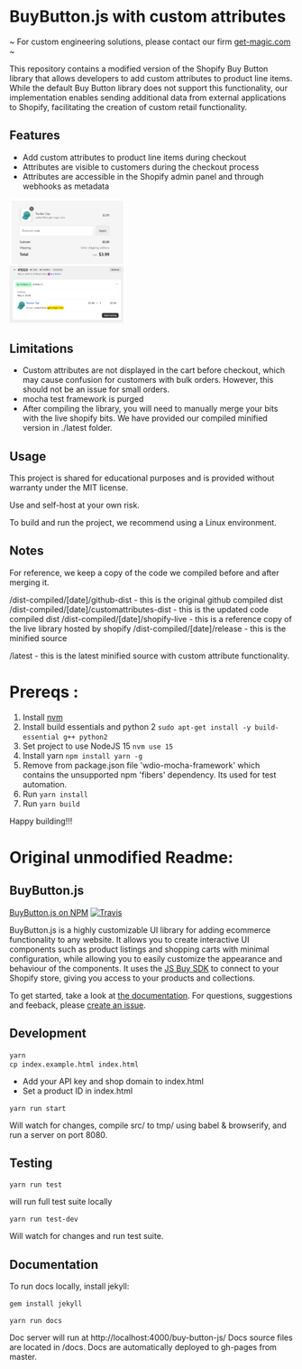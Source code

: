 # BuyButton.js with custom attributes

~ For custom engineering solutions, please contact our firm [get-magic.com](https://get-magic.com) ~

This repository contains a modified version of the Shopify Buy Button library that allows developers to add custom attributes to product line items. While the default Buy Button library does not support this functionality, our implementation enables sending additional data from external applications to Shopify, facilitating the creation of custom retail functionality.

## Features

- Add custom attributes to product line items during checkout
- Attributes are visible to customers during the checkout process
- Attributes are accessible in the Shopify admin panel and through webhooks as metadata

<p style="width: 40%">          
<img src="docs/assets/images/customAttributes_1.png">
<img src="docs/assets/images/customAttributes_2.png">
    </p>

## Limitations

- Custom attributes are not displayed in the cart before checkout, which may cause confusion for customers with bulk orders. However, this should not be an issue for small orders.
- mocha test framework is purged
- After compiling the library, you will need to manually merge your bits with the live shopify bits. We have provided our compiled minified version in ./latest folder.
## Usage

This project is shared for educational purposes and is provided without warranty under the MIT license. 

Use and self-host at your own risk.

To build and run the project, we recommend using a Linux environment.

## Notes

For reference, we keep a copy of the code we compiled before and after merging it.

/dist-compiled/[date]/github-dist - this is the original github compiled dist 
/dist-compiled/[date]/customattributes-dist - this is the updated code compiled dist
/dist-compiled/[date]/shopify-live - this is a reference copy of the live library hosted by shopify
/dist-compiled/[date]/release - this is the minified source

/latest - this is the latest minified source with custom attribute functionality.

# Prereqs : 

1. Install [nvm](https://github.com/nvm-sh/nvm)
2. Install build essentials and python 2 `sudo apt-get install -y build-essential g++ python2`
3. Set project to use NodeJS 15 `nvm use 15`
4. Install yarn `npm install yarn -g`
5. Remove from package.json file  'wdio-mocha-framework' which contains the unsupported npm 'fibers' dependency. Its used for test automation.
6. Run `yarn install`
7. Run `yarn build`

Happy building!!!

# Original unmodified Readme:
## BuyButton.js

[BuyButton.js on NPM](https://www.npmjs.com/package/@shopify/buy-button-js)
[![Travis](https://travis-ci.com/Shopify/buy-button-js.svg?branch=master)](https://travis-ci.com/Shopify/buy-button-js)

BuyButton.js is a highly customizable UI library for adding ecommerce functionality to any website. It allows you to create interactive UI components such as product listings and shopping carts with minimal configuration, while allowing you to easily customize the appearance and behaviour of the components.
It uses the [JS Buy SDK](http://shopify.github.io/js-buy-sdk/) to connect to your Shopify store, giving you access to your products and collections.

To get started, take a look at [the documentation](http://shopify.github.io/buy-button-js/).
For questions, suggestions and feeback, please <a href="https://github.com/Shopify/buy-button-js/issues">create an issue</a>.

## Development

```
yarn
cp index.example.html index.html
```

* Add your API key and shop domain to index.html
* Set a product ID in index.html

```
yarn run start

```

Will watch for changes, compile src/ to tmp/ using babel & browserify, and run a server on port 8080.

## Testing

```
yarn run test
```

will run full test suite locally

```
yarn run test-dev
```

Will watch for changes and run test suite.

## Documentation

To run docs locally, install jekyll:

```
gem install jekyll
```

```
yarn run docs
```
Doc server will run at http://localhost:4000/buy-button-js/
Docs source files are located in /docs.
Docs are automatically deployed to gh-pages from master.
